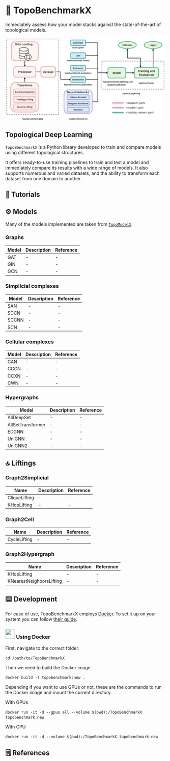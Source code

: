 # :dart: TopoBenchmarkX

Immediately assess how your model stacks against the state-of-the-art of topological models.

<p align="center">
  <img src="resources/photo1716928649.jpeg" width="700">
</p>

## Topological Deep Learning

`TopoBenchmarkX` is a Python library developed to train and compare models using different topological structures.

It offers ready-to-use training pipelines to train and test a model and immediately compare its results with a wide range of models. It also supports numerous and varied datasets, and the ability to transform each dataset from one domain to another.

## :toolbox: Tutorials


## :gear: Models

Many of the models implemented are taken from [`TopoModelX`](https://github.com/pyt-team/TopoModelX).

### Graphs
| Model | Description | Reference |
| --- | --- | --- |
| GAT | - | - |
| GIN | - | - |
| GCN | - | - |

### Simplicial complexes
| Model | Description | Reference |
| --- | --- | --- |
| SAN | - | - |
| SCCN | - | - |
| SCCNN | - | - |
| SCN | - | - |

### Cellular complexes
| Model | Description | Reference |
| --- | --- | --- |
| CAN | - | - |
| CCCN | - | - |
| CCXN | - | - |
| CWN | - | - |

### Hypergraphs
| Model | Description | Reference |
| --- | --- | --- |
| AllDeepSet | - | - |
| AllSetTransformer | - | - |
| EDGNN | - | - |
| UniGNN | - | - |
| UniGNN2 | - | - |

## :top: Liftings
### Graph2Simplicial
| Name | Description | Reference |
| --- | --- | --- |
| CliqueLifting | - | - |
| KHopLifting | - | - |

### Graph2Cell
| Name | Description | Reference |
| --- | --- | --- |
| CycleLifting | - | - |

### Graph2Hypergraph
| Name | Description | Reference |
| --- | --- | --- |
| KHopLifting | - | - |
| KNearestNeighborsLifting | - | - |

## :keyboard: Development

For ease of use, TopoBenchmarkX employs [Docker](https://www.docker.com/). To set it up on your system you can follow [their guide](https://docs.docker.com/get-docker/).

### <img src="https://github.com/wesbos/Font-Awesome-Docker-Icon/blob/master/docker-white.svg" width="30" height="30"> Using Docker

First, navigate to the correct folder.
```
cd /path/to/TopoBenchmarkX
```

Then we need to build the Docker image.
```
docker build -t topobenchmark:new .
```

Depending if you want to use GPUs or not, these are the commands to run the Docker image and mount the current directory.

With GPUs
```
docker run -it -d --gpus all --volume $(pwd):/TopoBenchmarkX topobenchmark:new
```

With CPU
```
docker run -it -d --volume $(pwd):/TopoBenchmarkX topobenchmark:new
```

## :spiral_notepad: References
